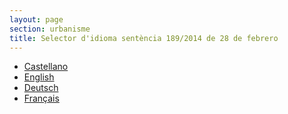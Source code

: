 ```yaml
---
layout: page
section: urbanisme
title: Selector d'idioma sentència 189/2014 de 28 de febrero
---
```


* [Castellano][1]
* [English][2]
* [Deutsch][3]
* [Français][4]

[1]: /pdf/urbanisme/sector-monte-pego-execucio-stsjcv/1-STSJCV-189-2014-ES.pdf
[2]: /pdf/urbanisme/sector-monte-pego-execucio-stsjcv/1-STSJCV-189-2014-EN.pdf
[3]: /pdf/urbanisme/sector-monte-pego-execucio-stsjcv/1-STSJCV-189-2014-DE.pdf
[4]: /pdf/urbanisme/sector-monte-pego-execucio-stsjcv/1-STSJCV-189-2014-FR.pdf
